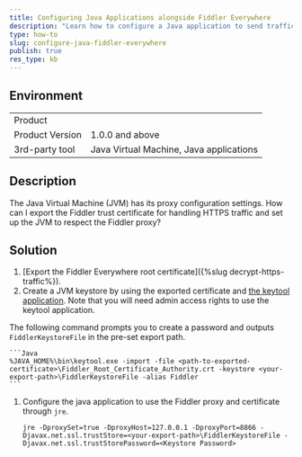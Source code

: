 ```yaml
---
title: Configuring Java Applications alongside Fiddler Everywhere
description: "Learn how to configure a Java application to send traffic to the Fiddler Everywhere proxy and use the Fiddler root trust certificate for secure traffic."
type: how-to
slug: configure-java-fiddler-everywhere
publish: true
res_type: kb
---
```


## Environment

|   |   |
|---|---|
| Product   |
| Product Version | 1.0.0 and above  |
| 3rd-party tool| Java Virtual Machine, Java applications |

## Description

The Java Virtual Machine (JVM) has its proxy configuration settings. How can I export the Fiddler trust certificate for handling HTTPS traffic and set up the JVM to respect the Fiddler proxy?

## Solution

1. [Export the Fiddler Everywhere root certificate]({%slug decrypt-https-traffic%}).
1. Create a JVM keystore by using the exported certificate and [the keytool application](https://docs.oracle.com/javase/8/docs/technotes/tools/unix/keytool.html). Note that you will need admin access rights to use the keytool application.

  The following command prompts you to create a password and outputs `FiddlerKeystoreFile` in the pre-set export path.

    ```Java
    %JAVA_HOME%\bin\keytool.exe -import -file <path-to-exported-certificate>\Fiddler_Root_Certificate_Authority.crt -keystore <your-export-path>\FiddlerKeystoreFile -alias Fiddler
    ```

1. Configure the java application to use the Fiddler proxy and certificate through `jre`.

    ```
    jre -DproxySet=true -DproxyHost=127.0.0.1 -DproxyPort=8866 -Djavax.net.ssl.trustStore=<your-export-path>\FiddlerKeystoreFile -Djavax.net.ssl.trustStorePassword=<Keystore Password>
    ```
